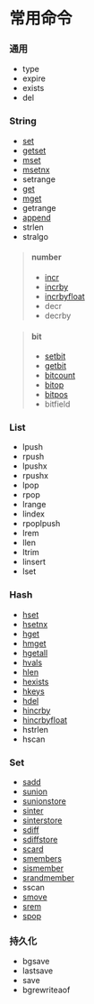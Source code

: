 # 常用命令

### 通用

- type
- expire
- exists
- del


### String

- [set](./String/set.md#set)
- [getset](./String/set.md#getset)
- [mset](./String/set.md#mset)
- [msetnx](./String/set.md#msetnx)
- setrange
- [get](./String/get.md#get)
- [mget](./String/get.md#mget)
- getrange
- [append](./String/append.md)
- strlen
- stralgo

> #### number
>
> - [incr](./String/number/incr.md#incr)
> - [incrby](./String/number/incr.md#incrby)
> - [incrbyfloat](./String/number/incr.md#incrbyfloat)
> - decr
> - decrby

> #### bit
>
> - [setbit](./String/bit/setbit.md)
> - [getbit](./String/bit/getbit.md)
> - [bitcount](./String/bit/bitcount.md)
> - [bitop](./String/bit/bitop.md)
> - [bitpos](./String/bit/bitpos.md)
> - bitfield


### List

- lpush
- rpush
- lpushx
- rpushx
- lpop
- rpop
- lrange
- lindex
- rpoplpush
- lrem
- llen
- ltrim
- linsert
- lset


### Hash

- [hset](./hash/hset_hsetnx.md)
- [hsetnx](./hash/hset_hsetnx.md)
- [hget](./hash/hget_hmget_hgetall_hvals.md)
- [hmget](./hash/hget_hmget_hgetall_hvals.md)
- [hgetall](./hash/hget_hmget_hgetall_hvals.md)
- [hvals](./hash/hget_hmget_hgetall_hvals.md)
- [hlen](./hash/hlen_hexists_hkeys.md)
- [hexists](./hash/hlen_hexists_hkeys.md)
- [hkeys](./hash/hlen_hexists_hkeys.md)
- [hdel](./hash/hdel.md)
- [hincrby](./hash/hincrby_hincrbyfloat.md)
- [hincrbyfloat](./hash/hincrby_hincrbyfloat.md)
- hstrlen
- hscan


### Set

- [sadd](./Set/sadd.md)
- [sunion](./Set/sunion_sunionstore.md)
- [sunionstore](./Set/sunion_sunionstore.md)
- [sinter](./Set/sinter_sinterstore.md)
- [sinterstore](./Set/sinter_sinterstore.md)
- [sdiff](./Set/sdiff_sdiffstore.md)
- [sdiffstore](./Set/sdiff_sdiffstore.md)
- [scard](./Set/scard_smembers_sismember_srandmember.md)
- [smembers](./Set/scard_smembers_sismember_srandmember.md)
- [sismember](./Set/scard_smembers_sismember_srandmember.md)
- [srandmember](./Set/scard_smembers_sismember_srandmember.md)
- sscan
- [smove](./Set/smove.md)
- [srem](./Set/srem_spop.md)
- [spop](./Set/srem_spop.md)


### 持久化

- bgsave
- lastsave
- save
- bgrewriteaof
